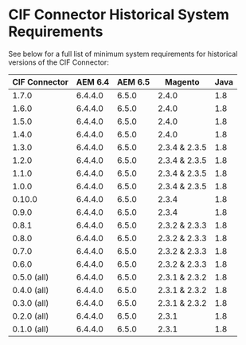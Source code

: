 # CIF Connector Historical System Requirements

See below for a full list of minimum system requirements for historical versions of the CIF Connector:

| CIF Connector | AEM 6.4 | AEM 6.5 | Magento       | Java |
| ------------- | ------- | ------- | ------------- | ---- |
| 1.7.0         | 6.4.4.0 | 6.5.0   | 2.4.0         | 1.8  |
| 1.6.0         | 6.4.4.0 | 6.5.0   | 2.4.0         | 1.8  |
| 1.5.0         | 6.4.4.0 | 6.5.0   | 2.4.0         | 1.8  |
| 1.4.0         | 6.4.4.0 | 6.5.0   | 2.4.0         | 1.8  |
| 1.3.0         | 6.4.4.0 | 6.5.0   | 2.3.4 & 2.3.5 | 1.8  |
| 1.2.0         | 6.4.4.0 | 6.5.0   | 2.3.4 & 2.3.5 | 1.8  |
| 1.1.0         | 6.4.4.0 | 6.5.0   | 2.3.4 & 2.3.5 | 1.8  |
| 1.0.0         | 6.4.4.0 | 6.5.0   | 2.3.4 & 2.3.5 | 1.8  |
| 0.10.0        | 6.4.4.0 | 6.5.0   | 2.3.4         | 1.8  |
| 0.9.0         | 6.4.4.0 | 6.5.0   | 2.3.4         | 1.8  |
| 0.8.1         | 6.4.4.0 | 6.5.0   | 2.3.2 & 2.3.3 | 1.8  |
| 0.8.0         | 6.4.4.0 | 6.5.0   | 2.3.2 & 2.3.3 | 1.8  |
| 0.7.0         | 6.4.4.0 | 6.5.0   | 2.3.2 & 2.3.3 | 1.8  |
| 0.6.0         | 6.4.4.0 | 6.5.0   | 2.3.2 & 2.3.3 | 1.8  |
| 0.5.0 (all)   | 6.4.4.0 | 6.5.0   | 2.3.1 & 2.3.2 | 1.8  |
| 0.4.0 (all)   | 6.4.4.0 | 6.5.0   | 2.3.1 & 2.3.2 | 1.8  |
| 0.3.0 (all)   | 6.4.4.0 | 6.5.0   | 2.3.1 & 2.3.2 | 1.8  |
| 0.2.0 (all)   | 6.4.4.0 | 6.5.0   | 2.3.1         | 1.8  |
| 0.1.0 (all)   | 6.4.4.0 | 6.5.0   | 2.3.1         | 1.8  |
